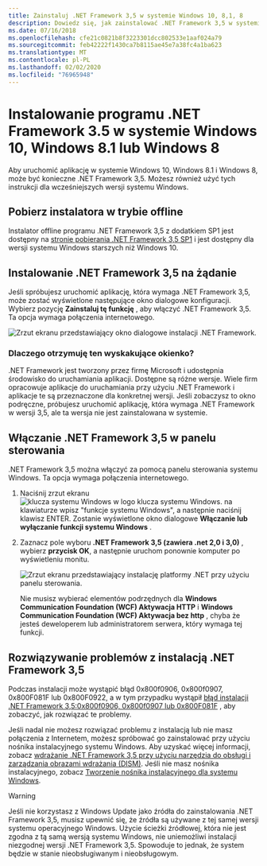 ```yaml
---
title: Zainstaluj .NET Framework 3,5 w systemie Windows 10, 8,1, 8
description: Dowiedz się, jak zainstalować .NET Framework 3,5 w systemie Windows 10, Windows 8.1 i Windows 8.
ms.date: 07/16/2018
ms.openlocfilehash: cfe21c0821b8f3223301dcc802533e1aaf024a79
ms.sourcegitcommit: feb42222f1430ca7b8115ae45e7a38fc4a1ba623
ms.translationtype: MT
ms.contentlocale: pl-PL
ms.lasthandoff: 02/02/2020
ms.locfileid: "76965948"
---
```

# <a name="install-the-net-framework-35-on-windows-10-windows-81-and-windows-8"></a>Instalowanie programu .NET Framework 3.5 w systemie Windows 10, Windows 8.1 lub Windows 8

Aby uruchomić aplikację w systemie Windows 10, Windows 8.1 i Windows 8, może być konieczne .NET Framework 3,5. Możesz również użyć tych instrukcji dla wcześniejszych wersji systemu Windows.

## <a name="download-the-offline-installer"></a>Pobierz instalatora w trybie offline

Instalator offline programu .NET Framework 3,5 z dodatkiem SP1 jest dostępny na [stronie pobierania .NET Framework 3,5 SP1](https://dotnet.microsoft.com/download/dotnet-framework/net35-sp1) i jest dostępny dla wersji systemu Windows starszych niż Windows 10.

## <a name="install-the-net-framework-35-on-demand"></a>Instalowanie .NET Framework 3,5 na żądanie

Jeśli spróbujesz uruchomić aplikację, która wymaga .NET Framework 3,5, może zostać wyświetlone następujące okno dialogowe konfiguracji. Wybierz pozycję **Zainstaluj tę funkcję** , aby włączyć .NET Framework 3,5. Ta opcja wymaga połączenia internetowego.

![Zrzut ekranu przedstawiający okno dialogowe instalacji .NET Framework.](./media/dotnet-35-windows-10/dotnet-framework-installation-dialog.png)

### <a name="why-am-i-getting-this-pop-up"></a>Dlaczego otrzymuję ten wyskakujące okienko?

.NET Framework jest tworzony przez firmę Microsoft i udostępnia środowisko do uruchamiania aplikacji. Dostępne są różne wersje. Wiele firm opracowuje aplikacje do uruchamiania przy użyciu .NET Framework i aplikacje te są przeznaczone dla konkretnej wersji. Jeśli zobaczysz to okno podręczne, próbujesz uruchomić aplikację, która wymaga .NET Framework w wersji 3,5, ale ta wersja nie jest zainstalowana w systemie.

## <a name="enable-the-net-framework-35-in-control-panel"></a>Włączanie .NET Framework 3,5 w panelu sterowania

.NET Framework 3,5 można włączyć za pomocą panelu sterowania systemu Windows. Ta opcja wymaga połączenia internetowego.

1. Naciśnij zrzut ekranu ![klucza systemu Windows w logo klucza systemu Windows.](./media/dotnet-35-windows-10/windows-keyboard-logo.png) na klawiaturze wpisz "funkcje systemu Windows", a następnie naciśnij klawisz ENTER. Zostanie wyświetlone okno dialogowe **Włączanie lub wyłączanie funkcji systemu Windows** .

2. Zaznacz pole wyboru **.NET Framework 3,5 (zawiera .net 2,0 i 3,0)** , wybierz **przycisk OK**, a następnie uruchom ponownie komputer po wyświetleniu monitu.

   ![Zrzut ekranu przedstawiający instalację platformy .NET przy użyciu panelu sterowania.](./media/dotnet-35-windows-10/dotnet-control-panel.png)

   Nie musisz wybierać elementów podrzędnych dla **Windows Communication Foundation (WCF) Aktywacja HTTP** i **Windows Communication Foundation (WCF) Aktywacja bez http** , chyba że jesteś deweloperem lub administratorem serwera, który wymaga tej funkcji.

## <a name="troubleshoot-the-installation-of-the-net-framework-35"></a>Rozwiązywanie problemów z instalacją .NET Framework 3,5

Podczas instalacji może wystąpić błąd 0x800f0906, 0x800f0907, 0x800F081F lub 0x800F0922, a w tym przypadku wystąpił [błąd instalacji .NET Framework 3,5:0x800f0906, 0x800f0907 lub 0x800F081F](https://support.microsoft.com/help/2734782/net-framework-3-5-installation-error-0x800f0906--0x800f081f--0x800f09) , aby zobaczyć, jak rozwiązać te problemy.

Jeśli nadal nie możesz rozwiązać problemu z instalacją lub nie masz połączenia z Internetem, możesz spróbować go zainstalować przy użyciu nośnika instalacyjnego systemu Windows. Aby uzyskać więcej informacji, zobacz [wdrażanie .NET Framework 3,5 przy użyciu narzędzia do obsługi i zarządzania obrazami wdrażania (DISM)](/windows-hardware/manufacture/desktop/deploy-net-framework-35-by-using-deployment-image-servicing-and-management--dism). Jeśli nie masz nośnika instalacyjnego, zobacz [Tworzenie nośnika instalacyjnego dla systemu Windows](https://support.microsoft.com/help/15088/windows-create-installation-media).

> [!WARNING]
> Jeśli nie korzystasz z Windows Update jako źródła do zainstalowania .NET Framework 3,5, musisz upewnić się, że źródła są używane z tej samej wersji systemu operacyjnego Windows. Użycie ścieżki źródłowej, która nie jest zgodna z tą samą wersją systemu Windows, nie uniemożliwi instalacji niezgodnej wersji .NET Framework 3,5. Spowoduje to jednak, że system będzie w stanie nieobsługiwanym i nieobsługowym.
